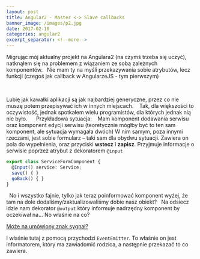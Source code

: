 ```yaml
---
layout: post
title: Angular2 - Master <-> Slave callbacks
banner_image: /images/p2.jpg
date: 2017-02-10
categories: angular2
excerpt_separator: <!--more-->
---
```

Migrując mój aktualny projekt na Angulara2 (na czymś trzeba się uczyć), natknąłem się na problemem z wiązaniem ze sobą zależnych komponentów.  
Nie mam ty na myśli przekazywania sobie atrybutów, lecz funkcji (czegoś jak callback w AngularzeJS - tym pierwszym)
  
<!--more-->  
Lubię jak kawałki aplikacji są jak najbardziej generyczne, przez co nie muszę potem przepisywać ich w innych miejscach.   
Tak, dla większości to oczywistość, jednak spotkałem wielu programistów, dla których jednak nią nie było.  
  
Przykładowa sytuacja:   
Mam komponent dodawania serwisu oraz komponent edycji serwisu (teoretycznie mógłby być to ten sam komponent, ale sytuacja wymagała dwóch) W nim samym, poza innymi rzeczami, jest sobie formularz – taki sam dla obydwu sytuacji. Zawiera on pola do wypełnienia, oraz przyciski **wstecz** i **zapisz**. Przyjmuje informacje o serwisie poprzez atrybut z dekoratorem `@input`  
```typescript 
export class ServiceFormComponent { 
  @Input() service: Service; 
  save() { } 
  goBack() { } 
} 
```
 
No i wszystko fajnie, tylko jak teraz poinformować komponent wyżej, że tam na dole dodaliśmy/zaktualizowaliśmy dobie nasz obiekt?  
Na odsiecz idzie nam dekorator `@output` który informuje nadrzędny komponent by oczekiwał na... No właśnie na co?  

[Może na umówiony znak sygnał?](https://youtu.be/g71NzMdaxho?t=1m12s) 

I właśnie tutaj z pomocą przychodzi `EventEmitter`. To właśnie on jest informatorem, który ma zawiadomić rodzica, a następnie przekazać to co zawiera.